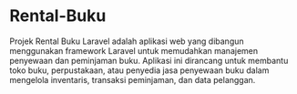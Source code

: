 # Rental-Buku
Projek Rental Buku Laravel adalah aplikasi web yang dibangun menggunakan framework Laravel untuk memudahkan manajemen penyewaan dan peminjaman buku. Aplikasi ini dirancang untuk membantu toko buku, perpustakaan, atau penyedia jasa penyewaan buku dalam mengelola inventaris, transaksi peminjaman, dan data pelanggan. 
